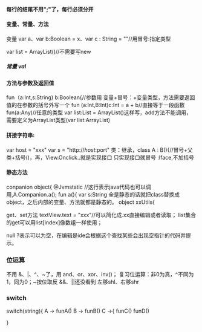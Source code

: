 


#### 每行的结尾不用";"了，每行必须分开

#### 变量、常量、方法
变量 var a、var b:Boolean = x、var c : String = ""//用冒号:指定类型

var list = ArrayList()//不需要写new

##### 常量 val
#### 方法与参数及返回值
fun（a:Int,s:String) b:Boolean{//参数用 变量+冒号：+变量类型，方法需要返回值的在参数的括号外写一个
fun (a:Int,B:Int)c:Int = a + b//直接等于一段函数
fun(a:Any)//任意的类型
var list:List = ArrayList()这样写，add方法不能调用，需要定义为ArrayList类型(var list:ArrayList)
#### 拼接字符串:
var host = "xxx"
var s = "http://$host:$port"
类：继承，class A : B(){//冒号+父类+括号()，再，View.Onclick..就是实现接口
只实现接口就冒号 :Iface,不加括号

#### 静态方法
conpanion object{
@Jvmstatic //这行表示java代码也可以调用,A.Companion.a();
fun a(){
var s:String
全是静态的话就把class替换成object，之后内部的变量、方法就都是静态的。
object xxUtils{

get、set方法
textView.text = "xxx"//可以简化成.xx直接编辑或者读取；
list集合的get可以用list[index]像数组一样使用；

null
?表示可以为空，在编辑是ide会根据这个查找某些会出现空指针的代码并提示。

### 位运算
不用 &、|、^、~了，用 and、or、xor、inv()；
复习位运算：非0为真，^不同为1，同为0；~按位取反
&&、||还没看到
左移shl、右移shr

### switch
switch(string){
    A -> funA()
    B -> funB()
    C ->{
    funC()
    funD()
    
}